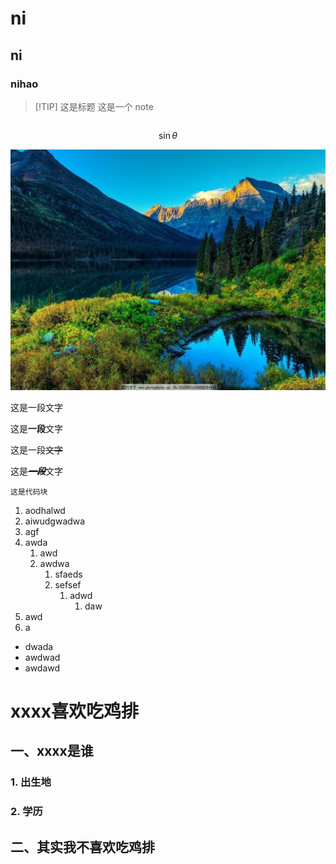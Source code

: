 # ni
## ni

### nihao



> [!TIP] 这是标题
> 这是一个 note

```

```

$$
\sin \theta
$$

![这个风景超级漂亮](超绝风景图.jpg)

这是一段文字

这是**一段**文字

这是一段~~文字~~

这是~~***一段***~~文字

`这是代码块`

1. aodhalwd
2. aiwudgwadwa
3. agf
4. awda
	1. awd
	2. awdwa
		1. sfaeds
		2. sefsef
			1. adwd
				1. daw
5. awd
6. a

- dwada
- awdwad
- awdawd

# xxxx喜欢吃鸡排

## 一、xxxx是谁


### 1. 出生地

### 2. 学历

## 二、其实我不喜欢吃鸡排